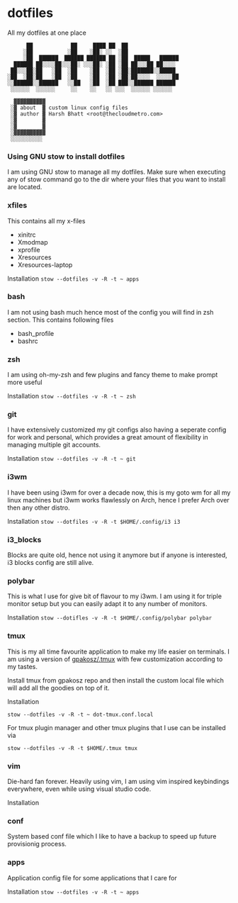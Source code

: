 # dotfiles
All my dotfiles at one place

```
      ██            ██     ████ ██  ██
     ░██           ░██    ░██░ ░░  ░██
     ░██  ██████  ██████ ██████ ██ ░██  █████   ██████
  ██████ ██░░░░██░░░██░ ░░░██░ ░██ ░██ ██░░░██ ██░░░░
 ██░░░██░██   ░██  ░██    ░██  ░██ ░██░███████░░█████
░██  ░██░██   ░██  ░██    ░██  ░██ ░██░██░░░░  ░░░░░██
░░██████░░██████   ░░██   ░██  ░██ ███░░██████ ██████
 ░░░░░░  ░░░░░░     ░░    ░░   ░░ ░░░  ░░░░░░ ░░░░░░

  ▓▓▓▓▓▓▓▓▓▓
 ░▓ about  ▓ custom linux config files
 ░▓ author ▓ Harsh Bhatt <root@thecloudmetro.com>
 ░▓        ▓ 
 ░▓        ▓ 
 ░▓▓▓▓▓▓▓▓▓▓
 ░░░░░░░░░░

```

### Using GNU stow to install dotfiles
I am using GNU stow to manage all my dotfiles. Make sure when executing any of
stow command go to the dir where your files that you want to install are located.

### xfiles
This contains all my x-files
- xinitrc
- Xmodmap
- xprofile
- Xresources
- Xresources-laptop

Installation `stow --dotfiles -v -R -t ~ apps`

### bash
I am not using bash much hence most of the config you will find in zsh section.
This contains following files
- bash_profile
- bashrc


### zsh
I am using oh-my-zsh and few plugins and fancy theme to make prompt more useful

Installation `stow --dotfiles -v -R -t ~ zsh`

### git
I have extensively customized my git configs also having a seperate config for work
and personal, which provides a great amount of flexibility in managing multiple
git accounts.

Installation `stow --dotfiles -v -R -t ~ git`

### i3wm
I have been using i3wm for over a decade now, this is my goto wm for all my linux
machines but i3wm works flawlessly on Arch, hence I prefer Arch over then any other
distro.

Installation `stow --dotfiles -v -R -t $HOME/.config/i3 i3`

### i3_blocks
Blocks are quite old, hence not using it anymore but if anyone is interested,
i3 blocks config are still alive.


### polybar

This is what I use for give bit of flavour to my i3wm. I am using it for triple
monitor setup but you can easily adapt it to any number of monitors.

Installation `stow --dotifles -v -R -t $HOME/.config/polybar polybar`


### tmux

This is my all time favourite application to make my life easier on terminals.
I am using a version of [gpakosz/.tmux](https://github.com/gpakosz/.tmux) with
few customization according to my tastes.

Install tmux from gpakosz repo and then install the custom local file which will
add all the goodies on top of it.

Installation 

`stow --dotfiles -v -R -t ~ dot-tmux.conf.local`

For tmux plugin manager and other tmux plugins that I use can be installed via

`stow --dotfiles -v -R -t $HOME/.tmux tmux`

### vim

Die-hard fan forever. Heavily using vim, I am using vim inspired keybindings everywhere,
even while using visual studio code.

Installation

### conf

System based conf file which I like to have a backup to speed up future provisionig
process.

### apps

Application config file for some applications that I care for

Installation `stow --dotfiles -v -R -t ~ apps`
